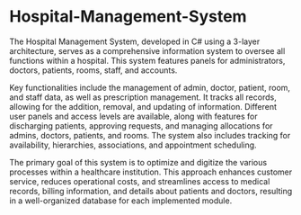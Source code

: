 # Hospital-Management-System
The Hospital Management System, developed in C# using a 3-layer architecture, serves as a comprehensive information system to oversee all functions within a hospital. This system features panels for administrators, doctors, patients, rooms, staff, and accounts.

Key functionalities include the management of admin, doctor, patient, room, and staff data, as well as prescription management. It tracks all records, allowing for the addition, removal, and updating of information. Different user panels and access levels are available, along with features for discharging patients, approving requests, and managing allocations for admins, doctors, patients, and rooms. The system also includes tracking for availability, hierarchies, associations, and appointment scheduling.

The primary goal of this system is to optimize and digitize the various processes within a healthcare institution. This approach enhances customer service, reduces operational costs, and streamlines access to medical records, billing information, and details about patients and doctors, resulting in a well-organized database for each implemented module.
